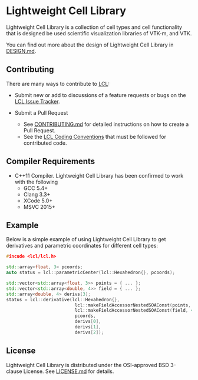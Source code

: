 # Lightweight Cell Library #

Lightweight Cell Library is a collection of cell types and cell functionality
that is designed be used scientific visualization libraries of
VTK-m, and VTK.

You can find out more about the design of Lightweight Cell Library in [DESIGN.md].

## Contributing ##

There are many ways to contribute to [LCL]:

  + Submit new or add to discussions of a feature requests or bugs on the
    [LCL Issue Tracker].

  + Submit a Pull Request
      + See [CONTRIBUTING.md] for detailed instructions on how to create a
        Pull Request.
      + See the [LCL Coding Conventions] that must be followed for
        contributed code.

## Compiler Requirements ##

  + C++11 Compiler. Lightweight Cell Library has been confirmed to work with
    the following
      + GCC 5.4+
      + Clang 3.3+
      + XCode 5.0+
      + MSVC 2015+

## Example ##

Below is a simple example of using Lightweight Cell Library to get derivatives
and parametric coordinates for different cell types:

```cpp
#incude <lcl/lcl.h>

std::array<float, 3> pcoords;
auto status = lcl::parametricCenter(lcl::Hexahedron{}, pcoords);

std::vector<std::array<float, 3>> points = { ... };
std::vector<std::array<double, 4>> field = { ... };
std::array<double, 4> derivs[3];
status = lcl::derivative(lcl::Hexahedron{},
                          lcl::makeFieldAccessorNestedSOAConst(points, 3),
                          lcl::makeFieldAccessorNestedSOAConst(field, 4),
                          pcoords,
                          derivs[0],
                          derivs[1],
                          derivs[2]);
```

## License ##

Lightweight Cell Library is distributed under the OSI-approved BSD 3-clause
License. See [LICENSE.md] for details.


[LCL]:                                       https://gitlab.kitware.com/vtk/lcl/
[LCL Issue Tracker]:                   https://gitlab.kitware.com/vtk/lcl/issues

[CONTRIBUTING.md]:          CONTRIBUTING.md
[DESIGN.md]:                docs/Design.md
[LICENSE.md]:               LICENSE.md
[LCL Coding Conventions]: docs/CodingConventions.md
